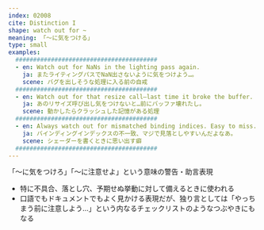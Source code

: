 ```yaml
---
index: 02008
cite: Distinction I
shape: watch out for ~
meaning: 「〜に気をつける」
type: small
examples:
  ########################################
  - en: Watch out for NaNs in the lighting pass again.
    ja: またライティングパスでNaN出さないように気をつけよう…。
    scene: バグを出しそうな処理に入る前の自戒
  ########################################
  - en: Watch out for that resize call—last time it broke the buffer.
    ja: あのリサイズ呼び出し気をつけないと…前にバッファ壊れたし。
    scene: 動かしたらクラッシュした記憶がある処理
  ########################################
  - en: Always watch out for mismatched binding indices. Easy to miss.
    ja: バインディングインデックスの不一致、マジで見落としやすいんだよなあ。
    scene: シェーダーを書くときに思い出す癖
  ########################################
---
```


「〜に気をつけろ」「〜に注意せよ」という意味の警告・助言表現

- 特に不具合、落とし穴、予期せぬ挙動に対して備えるときに使われる
- 口語でもドキュメントでもよく見かける表現だが、独り言としては「やっちまう前に注意しよう…」という内なるチェックリストのようなつぶやきにもなる
